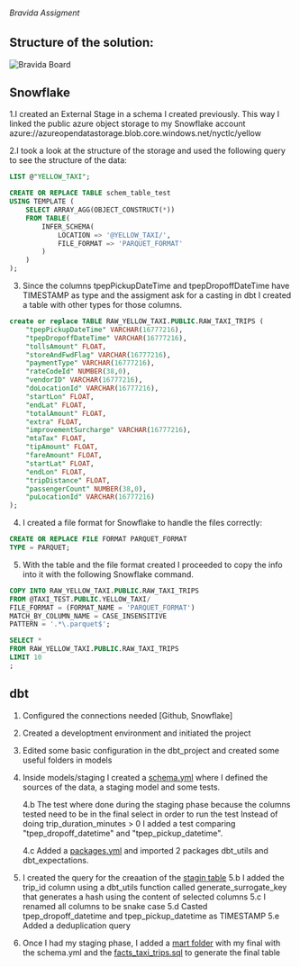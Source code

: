 ###### Bravida Assigment

## Structure of the solution:

![Bravida Board](https://github.com/user-attachments/assets/9d7c1c37-9c71-44ad-953c-79ecbc998c8d)

## Snowflake
1.I created an External Stage in a schema I created previously. This way I linked the public azure object storage to my Snowflake account azure://azureopendatastorage.blob.core.windows.net/nyctlc/yellow

2.I took a look at the structure of the storage and used the following query to see the structure of the data:

```sql
LIST @"YELLOW_TAXI";
```

```sql
CREATE OR REPLACE TABLE schem_table_test
USING TEMPLATE (
    SELECT ARRAY_AGG(OBJECT_CONSTRUCT(*))
    FROM TABLE(
        INFER_SCHEMA(
            LOCATION => '@YELLOW_TAXI/',
            FILE_FORMAT => 'PARQUET_FORMAT'
        )
    )
);

```
3. Since the columns tpepPickupDateTime and tpepDropoffDateTime have TIMESTAMP as type and the assigment ask for a casting in dbt I created a table with other types for those columns.
   
```sql
create or replace TABLE RAW_YELLOW_TAXI.PUBLIC.RAW_TAXI_TRIPS (
	"tpepPickupDateTime" VARCHAR(16777216),
	"tpepDropoffDateTime" VARCHAR(16777216),
	"tollsAmount" FLOAT,
	"storeAndFwdFlag" VARCHAR(16777216),
	"paymentType" VARCHAR(16777216),
	"rateCodeId" NUMBER(38,0),
	"vendorID" VARCHAR(16777216),
	"doLocationId" VARCHAR(16777216),
	"startLon" FLOAT,
	"endLat" FLOAT,
	"totalAmount" FLOAT,
	"extra" FLOAT,
	"improvementSurcharge" VARCHAR(16777216),
	"mtaTax" FLOAT,
	"tipAmount" FLOAT,
	"fareAmount" FLOAT,
	"startLat" FLOAT,
	"endLon" FLOAT,
	"tripDistance" FLOAT,
	"passengerCount" NUMBER(38,0),
	"puLocationId" VARCHAR(16777216)
);
```

4. I created a file format for Snowflake to handle the files correctly:
   
```sql
CREATE OR REPLACE FILE FORMAT PARQUET_FORMAT
TYPE = PARQUET;
```

5. With the table and the file format created I proceeded to copy the info into it with the following Snowflake command.
   
```sql
COPY INTO RAW_YELLOW_TAXI.PUBLIC.RAW_TAXI_TRIPS
FROM @TAXI_TEST.PUBLIC.YELLOW_TAXI/
FILE_FORMAT = (FORMAT_NAME = 'PARQUET_FORMAT')
MATCH_BY_COLUMN_NAME = CASE_INSENSITIVE
PATTERN = '.*\.parquet$';

```

```sql
SELECT *
FROM RAW_YELLOW_TAXI.PUBLIC.RAW_TAXI_TRIPS
LIMIT 10
;
```

## dbt
1. Configured the connections needed [Github, Snowflake]
2. Created a developtment environment and initiated the project
3. Edited some basic configuration in the dbt_project and created some useful folders in models
4. Inside models/staging I created a [schema.yml](https://github.com/cristgerez/dbt-bravida/blob/main/models/staging/schema.yml) where I defined the sources of the data, a staging model and some tests.

   4.b The test where done during the staging phase because the columns tested need to be in the final select in order to run the test
     Instead of doing trip_duration_minutes > 0 I added a test comparing "tpep_dropoff_datetime" and "tpep_pickup_datetime".

   4.c Added a [packages.yml](https://github.com/cristgerez/dbt-bravida/blob/main/packages.yml) and imported 2 packages dbt_utils and dbt_expectations.
5. I created the query for the creaation of the [stagin table](https://github.com/cristgerez/dbt-bravida/blob/main/models/staging/stg_raw_taxi_trips.sql)
   5.b I added the trip_id column using a dbt_utils function called generate_surrogate_key that generates a hash using the content of selected columns
   5.c I renamed all columns to be snake case
   5.d Casted tpep_dropoff_datetime and tpep_pickup_datetime as TIMESTAMP
   5.e Added a deduplication query
6. Once I had my staging phase, I added a [mart folder](https://github.com/cristgerez/dbt-bravida/tree/main/models/mart) with my final with the schema.yml and the [facts_taxi_trips.sql](https://de207.us1.dbt.com/develop/70471823440175/projects/70471823449511) to generate the final table
